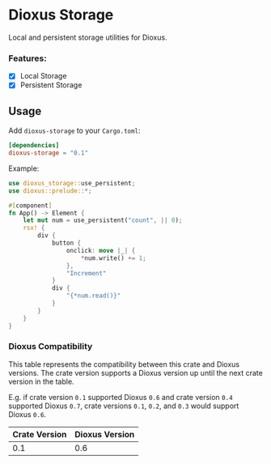# Dioxus Storage
Local and persistent storage utilities for Dioxus.

### Features:
- [x] Local Storage
- [x] Persistent Storage

## Usage
Add `dioxus-storage` to your `Cargo.toml`:
```toml
[dependencies]
dioxus-storage = "0.1"
```

Example:
```rs
use dioxus_storage::use_persistent;
use dioxus::prelude::*;

#[component]
fn App() -> Element {
    let mut num = use_persistent("count", || 0);
    rsx! {
        div {
            button {
                onclick: move |_| {
                    *num.write() += 1;
                },
                "Increment"
            }
            div {
                "{*num.read()}"
            }
        }
    }
}
```

### Dioxus Compatibility
This table represents the compatibility between this crate and Dioxus versions.
The crate version supports a Dioxus version up until the next crate version in the table.

E.g. if crate version `0.1` supported Dioxus `0.6` and crate version `0.4` supported Dioxus `0.7`, crate versions `0.1`, `0.2`, and `0.3` would support Dioxus `0.6`.

| Crate Version | Dioxus Version |
| ------------- | -------------- |
| 0.1           | 0.6            |
